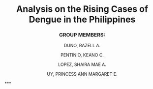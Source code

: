 # <h1 align="center">Analysis on the Rising Cases of Dengue in the Philippines</h1>
<h3 align="center">GROUP MEMBERS:</h3>
<p align="center">DUNO, RAZELL A.</p>
<p align="center">PENTINIO, KEANO C.</p>
<p align="center">LOPEZ, SHAIRA MAE A.</p>
<p align="center">UY, PRINCESS ANN MARGARET E.</p>
***
